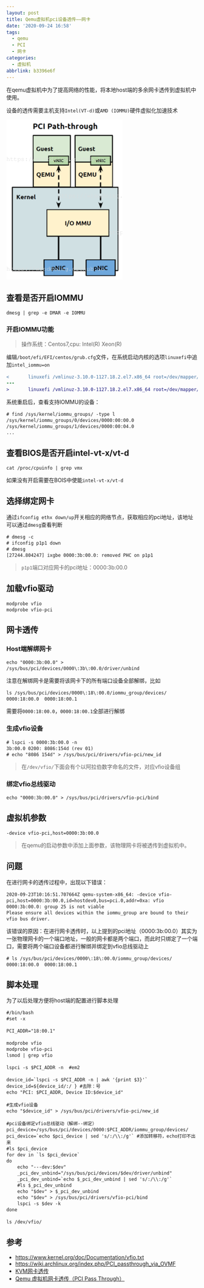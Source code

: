 ```yaml
---
layout: post
title: Qemu虚拟机pci设备透传——网卡
date: '2020-09-24 16:58'
tags:
  - qemu
  - PCI
  - 网卡
categories:
  - 虚拟机
abbrlink: b3396e6f
---
```


在qemu虚拟机中为了提高网络的性能，将本地host端的多余网卡透传到虚拟机中使用。

设备的透传需要主机支持`Intel(VT-d)`或`AMD (IOMMU)`硬件虚拟化加速技术

<!--more-->

![qemu_net_passthrough](/images/2020/09/qemu_net_passthrough.png)


## 查看是否开启IOMMU

``` shell
dmesg | grep -e DMAR -e IOMMU
```

### 开启IOMMU功能

> 操作系统：Centos7,cpu: Intel(R) Xeon(R)

编辑`/boot/efi/EFI/centos/grub.cfg`文件，在系统启动内核的选项`linuxefi`中追加`intel_iommu=on`

``` diff
<       linuxefi /vmlinuz-3.10.0-1127.18.2.el7.x86_64 root=/dev/mapper/centos-root ro crashkernel=auto spectre_v2=retpoline rd.lvm.lv=centos/root rd.lvm.lv=centos/swap rhgb quiet LANG=en_US.UTF-8 intel_iommu=on
---
>       linuxefi /vmlinuz-3.10.0-1127.18.2.el7.x86_64 root=/dev/mapper/centos-root ro crashkernel=auto spectre_v2=retpoline rd.lvm.lv=centos/root rd.lvm.lv=centos/swap rhgb quiet LANG=en_US.UTF-8
```

系统重启后，查看支持IOMMU的设备：
```shell
# find /sys/kernel/iommu_groups/ -type l
/sys/kernel/iommu_groups/0/devices/0000:00:00.0
/sys/kernel/iommu_groups/1/devices/0000:00:04.0
...
```

## 查看BIOS是否开启intel-vt-x/vt-d

``` shell
cat /proc/cpuinfo | grep vmx
```

如果没有开启需要在BOIS中使能`intel-vt-x/vt-d`


## 选择绑定网卡

通过`ifconfig ethx down/up`开关相应的网络节点，获取相应的pci地址，该地址可以通过`dmesg`查看判断

``` shell
# dmesg -c
# ifconfig p1p1 down
# dmesg
[27244.804247] ixgbe 0000:3b:00.0: removed PHC on p1p1
```
> `p1p1`端口对应网卡的pci地址：0000:3b:00.0

## 加载vfio驱动

``` shell
modprobe vfio
modprobe vfio-pci
```

## 网卡透传

### Host端解绑网卡

``` shell
echo "0000:3b:00.0" > /sys/bus/pci/devices/0000\:3b\:00.0/driver/unbind
```
注意在解绑网卡是需要将该网卡下的所有端口设备全部解绑，比如

``` shell
ls /sys/bus/pci/devices/0000\:18\:00.0/iommu_group/devices/
0000:18:00.0  0000:18:00.1
```
需要将`0000:18:00.0`，`0000:18:00.1`全部进行解绑

### 生成vfio设备

``` shell
# lspci -s 0000:3b:00.0 -n
3b:00.0 0200: 8086:154d (rev 01)
# echo "8086 154d" > /sys/bus/pci/drivers/vfio-pci/new_id
```
> 在`/dev/vfio/`下面会有个以阿拉伯数字命名的文件，对应vfio设备组


### 绑定vfio总线驱动

``` shell
echo "0000:3b:00.0" > /sys/bus/pci/drivers/vfio-pci/bind
```

## 虚拟机参数

``` shell
-device vfio-pci,host=0000:3b:00.0
```
> 在qemu的启动参数中添加上面参数，该物理网卡将被透传到虚拟机中。

## 问题

在进行网卡的透传过程中，出现以下错误：
```
2020-09-23T10:16:51.707664Z qemu-system-x86_64: -device vfio-pci,host=0000:3b:00.0,id=hostdev0,bus=pci.0,addr=0xa: vfio 0000:3b:00.0: group 25 is not viable
Please ensure all devices within the iommu_group are bound to their vfio bus driver.
```
该错误的原因：在进行网卡透传时，以上提到的pci地址（0000:3b:00.0）其实为一张物理网卡的一个端口地址，一般的网卡都是两个端口，而此时只绑定了一个端口，需要将两个端口设备都进行解绑并绑定到vfio总线驱动上

``` shell
# ls /sys/bus/pci/devices/0000\:18\:00.0/iommu_group/devices/
0000:18:00.0  0000:18:00.1
```

## 脚本处理

为了以后处理方便将host端的配置进行脚本处理

``` shell
#/bin/bash
#set -x

PCI_ADDR="18:00.1"

modprobe vfio
modprobe vfio-pci
lsmod | grep vfio

lspci -s $PCI_ADDR -n  #em2

device_id=`lspci -s $PCI_ADDR -n | awk '{print $3}'`
device_id=${device_id/:/ } #去除：号
echo "PCI: $PCI_ADDR, Device ID:$device_id"

#生成vfio设备
echo "$device_id" > /sys/bus/pci/drivers/vfio-pci/new_id

#pci设备绑定vfio总线驱动（解绑--绑定）
pci_device=/sys/bus/pci/devices/0000:$PCI_ADDR/iommu_group/devices/
pci_device=`echo $pci_device | sed 's/:/\\:/g'` #添加转移符，echo打印不出来
#ls $pci_device
for dev in `ls $pci_device`
do
    echo "---dev:$dev"
    _pci_dev_unbind="/sys/bus/pci/devices/$dev/driver/unbind"
    _pci_dev_unbind=`echo $_pci_dev_unbind | sed 's/:/\\:/g'`
    #ls $_pci_dev_unbind
    echo "$dev" > $_pci_dev_unbind
    echo "$dev" > /sys/bus/pci/drivers/vfio-pci/bind
    lspci -s $dev -k
done

ls /dev/vfio/
```

## 参考

- https://www.kernel.org/doc/Documentation/vfio.txt
- https://wiki.archlinux.org/index.php/PCI_passthrough_via_OVMF
- [KVM网卡透传](https://blog.csdn.net/gerrylee93/article/details/106477055)
- [Qemu 虚拟机网卡透传（PCI Pass Through）](https://www.cnblogs.com/xia-dong/p/11542771.html)
